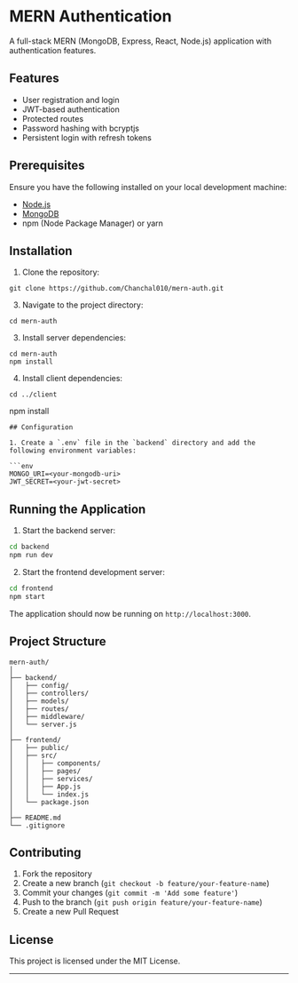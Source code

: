 

# MERN Authentication

A full-stack MERN (MongoDB, Express, React, Node.js) application with authentication features.

## Features

- User registration and login
- JWT-based authentication
- Protected routes
- Password hashing with bcryptjs
- Persistent login with refresh tokens

## Prerequisites

Ensure you have the following installed on your local development machine:

- [Node.js](https://nodejs.org/)
- [MongoDB](https://www.mongodb.com/)
- npm (Node Package Manager) or yarn

## Installation

1. Clone the repository:
```
git clone https://github.com/Chanchal010/mern-auth.git
```
3. Navigate to the project directory:
```
cd mern-auth
```
3. Install server dependencies:
```
cd mern-auth
npm install
```
4. Install client dependencies:
```
cd ../client
```
npm install
```
## Configuration

1. Create a `.env` file in the `backend` directory and add the following environment variables:

```env
MONGO_URI=<your-mongodb-uri>
JWT_SECRET=<your-jwt-secret>
```

## Running the Application

1. Start the backend server:

```bash
cd backend
npm run dev
```

2. Start the frontend development server:

```bash
cd frontend
npm start
```

The application should now be running on `http://localhost:3000`.

## Project Structure

```plaintext
mern-auth/
│
├── backend/
│   ├── config/
│   ├── controllers/
│   ├── models/
│   ├── routes/
│   ├── middleware/
│   └── server.js
│
├── frontend/
│   ├── public/
│   ├── src/
│   │   ├── components/
│   │   ├── pages/
│   │   ├── services/
│   │   ├── App.js
│   │   └── index.js
│   └── package.json
│
├── README.md
└── .gitignore
```

## Contributing

1. Fork the repository
2. Create a new branch (`git checkout -b feature/your-feature-name`)
3. Commit your changes (`git commit -m 'Add some feature'`)
4. Push to the branch (`git push origin feature/your-feature-name`)
5. Create a new Pull Request

## License

This project is licensed under the MIT License.

---
